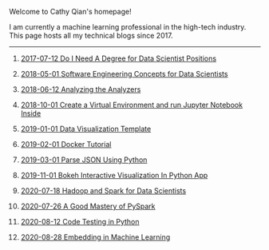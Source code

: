 Welcome to Cathy Qian's homepage!

I am currently a machine learning professional in the high-tech industry. This page hosts all my technical blogs since 2017. 

--------------------------------------------------------------------------------------------------------------------
1. [2017-07-12 Do I Need A Degree for Data Scientist Positions](/blogs/2017-07-12-Do_I_Need_A_Degree_for_Data_Scientist_Positions.md)

2. [2018-05-01 Software Engineering Concepts for Data Scientists](/blogs/2018-05-01-Software%20Engineering%20Concepts%20for%20Data%20Scientist.MD)

3. [2018-06-12 Analyzing the Analyzers](/blogs/2018-06-12-Analyzing_the_Analyzers.md)

4. [2018-10-01 Create a Virtual Environment and run Jupyter Notebook Inside](/blogs/2018-10-01-Create%20a%20Virtual%20Environment%20and%20run%20Jupyter%20Notebook%20Inside.MD)

5. [2019-01-01 Data Visualization Template](/blogs/2019-01-01-DataVisualization_template.ipynb) 

6. [2019-02-01 Docker Tutorial](/blogs/2019-02-01-Docker%20Tutorial.md)

7. [2019-03-01 Parse JSON Using Python](/blogs/2019-03-01-Parse_JSON_Using_Python.ipynb)

8. [2019-11-01 Bokeh Interactive Visualization In Python App](/blogs/2019-11-01-Bokeh%20Interactive%20Visualization%20In%20Python%20App.MD)

9. [2020-07-18 Hadoop and Spark for Data Scientists](/blogs/2020-07-18-Hadoop%20and%20Spark_for_Data_Scientists.md)

10. [2020-07-26 A Good Mastery of PySpark](/blogs/2020-07-26-A%20Good%20Mastery%20of%20PySpark.md)

11. [2020-08-12 Code Testing in Python](/blogs/2020-08-12-Code%20Testing%20in%20Python.md)

12. [2020-08-28 Embedding in Machine Learning](/blogs/2020-08-27-Embedding%20in%20Machine%20Learning.md)
